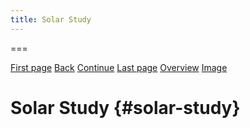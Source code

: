 ```yaml
---
title: Solar Study
---
```


===

[First page](text0.html) [Back](text7.html) [Continue](text9.html) [Last
page](text10.html) [Overview](HPD-Pearl.html) [Image](img8.html)

  

Solar Study {#solar-study}
===========
